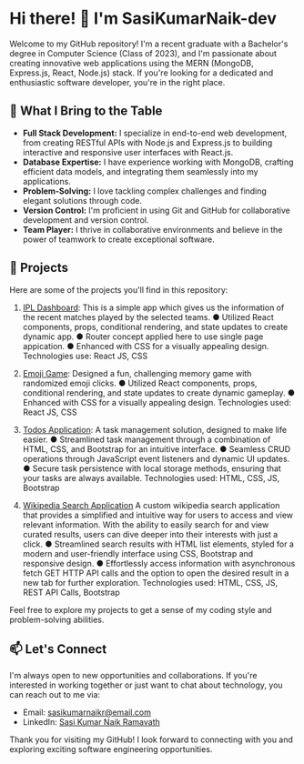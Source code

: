 # Hi there! 👋 I'm SasiKumarNaik-dev

Welcome to my GitHub repository! I'm a recent graduate with a Bachelor's degree in Computer Science (Class of 2023), and I'm passionate about creating innovative web applications using the MERN (MongoDB, Express.js, React, Node.js) stack. If you're looking for a dedicated and enthusiastic software developer, you're in the right place.

## 🚀 What I Bring to the Table

- **Full Stack Development:** I specialize in end-to-end web development, from creating RESTful APIs with Node.js and Express.js to building interactive and responsive user interfaces with React.js.
- **Database Expertise:** I have experience working with MongoDB, crafting efficient data models, and integrating them seamlessly into my applications.
- **Problem-Solving:** I love tackling complex challenges and finding elegant solutions through code.
- **Version Control:** I'm proficient in using Git and GitHub for collaborative development and version control.
- **Team Player:** I thrive in collaborative environments and believe in the power of teamwork to create exceptional software.

## 📂 Projects

Here are some of the projects you'll find in this repository:


1. [IPL Dashboard](https://sasiiplinfo.ccbp.tech/):
   This is a simple app which gives us the information of the recent matches played by the selected teams.
   ● Utilized React components, props, conditional rendering, and state updates to create dynamic app.
   ● Router concept applied here to use single page appication.
   ● Enhanced with CSS for a visually appealing design.
   Technologies use: React JS, CSS
   
2. [Emoji Game](https://sasiemojigame.ccbp.tech/):
 Designed a fun, challenging memory game with randomized emoji clicks.
● Utilized React components, props, conditional rendering, and state updates to create dynamic gameplay.
● Enhanced with CSS for a visually appealing design.
Technologies used: React JS, CSS

3. [Todos Application](https://saskumartodo.ccbp.tech/):
A task management solution, designed to make life easier.
● Streamlined task management through a combination of HTML, CSS, and Bootstrap for an intuitive
interface.
● Seamless CRUD operations through JavaScript event listeners and dynamic UI updates.
● Secure task persistence with local storage methods, ensuring that your tasks are always available.
Technologies used: HTML, CSS, JS, Bootstrap

4. [Wikipedia Search Application](https://sasiwiki.ccbp.tech/)
A custom wikipedia search application that provides a simplified and intuitive way for users to access and view
relevant information. With the ability to easily search for and view curated results, users can dive deeper into
their interests with just a click.
● Streamlined search results with HTML list elements, styled for a modern and user-friendly interface
using CSS, Bootstrap and responsive design.
● Effortlessly access information with asynchronous fetch GET HTTP API calls and the option to open the
desired result in a new tab for further exploration.
Technologies used: HTML, CSS, JS, REST API Calls, Bootstrap

Feel free to explore my projects to get a sense of my coding style and problem-solving abilities.

## 📫 Let's Connect

I'm always open to new opportunities and collaborations. If you're interested in working together or just want to chat about technology, you can reach out to me via:

- Email: sasikumarnaikr@email.com
- LinkedIn: [Sasi Kumar Naik Ramavath](www.linkedin.com/in/sasi-kumar-naik-ramavath-b2ba8922a)

Thank you for visiting my GitHub! I look forward to connecting with you and exploring exciting software engineering opportunities.


